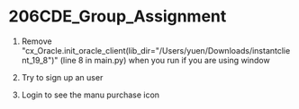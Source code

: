 # 206CDE_Group_Assignment

1. Remove "cx_Oracle.init_oracle_client(lib_dir="/Users/yuen/Downloads/instantclient_19_8")" (line 8 in main.py) when you run if you are using window

2. Try to sign up an user

3. Login to see the manu purchase icon
